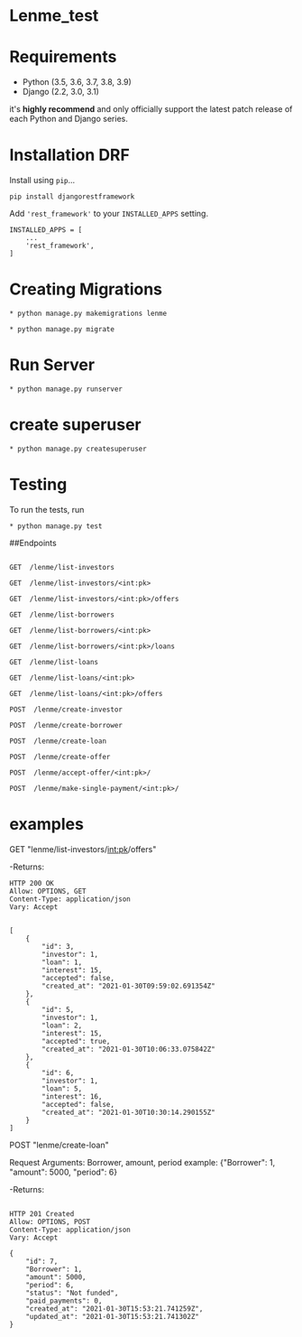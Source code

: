 # Lenme_test
# Requirements

* Python (3.5, 3.6, 3.7, 3.8, 3.9)
* Django (2.2, 3.0, 3.1)

it's **highly recommend** and only officially support the latest patch release of
each Python and Django series.

# Installation DRF

Install using `pip`...

    pip install djangorestframework

Add `'rest_framework'` to your `INSTALLED_APPS` setting.

    INSTALLED_APPS = [
        ...
        'rest_framework',
    ]

# Creating Migrations


	* python manage.py makemigrations lenme
   
	* python manage.py migrate
   
# Run Server


	* python manage.py runserver

# create superuser


	* python manage.py createsuperuser

# Testing
To run the tests, run


	* python manage.py test


##Endpoints
```

GET  /lenme/list-investors

GET  /lenme/list-investors/<int:pk>

GET  /lenme/list-investors/<int:pk>/offers

GET  /lenme/list-borrowers

GET  /lenme/list-borrowers/<int:pk>

GET  /lenme/list-borrowers/<int:pk>/loans

GET  /lenme/list-loans

GET  /lenme/list-loans/<int:pk>

GET  /lenme/list-loans/<int:pk>/offers

POST  /lenme/create-investor

POST  /lenme/create-borrower

POST  /lenme/create-loan

POST  /lenme/create-offer

POST  /lenme/accept-offer/<int:pk>/

POST  /lenme/make-single-payment/<int:pk>/
```

# examples

GET  "lenme/list-investors/<int:pk>/offers"

-Returns:
```
HTTP 200 OK
Allow: OPTIONS, GET
Content-Type: application/json
Vary: Accept


[
    {
        "id": 3,
        "investor": 1,
        "loan": 1,
        "interest": 15,
        "accepted": false,
        "created_at": "2021-01-30T09:59:02.691354Z"
    },
    {
        "id": 5,
        "investor": 1,
        "loan": 2,
        "interest": 15,
        "accepted": true,
        "created_at": "2021-01-30T10:06:33.075842Z"
    },
    {
        "id": 6,
        "investor": 1,
        "loan": 5,
        "interest": 16,
        "accepted": false,
        "created_at": "2021-01-30T10:30:14.290155Z"
    }
]
```

POST  "lenme/create-loan"

Request Arguments: Borrower, amount, period
example:
{"Borrower": 1, "amount": 5000, "period": 6}

-Returns:
```

HTTP 201 Created
Allow: OPTIONS, POST
Content-Type: application/json
Vary: Accept

{
    "id": 7,
    "Borrower": 1,
    "amount": 5000,
    "period": 6,
    "status": "Not funded",
    "paid_payments": 0,
    "created_at": "2021-01-30T15:53:21.741259Z",
    "updated_at": "2021-01-30T15:53:21.741302Z"
}
```


















    
    
